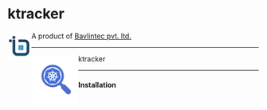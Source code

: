 # ktracker
<img src="https://github.com/bavlin/ktracker/blob/master/bavlin_logo.png" width="48" height="59" align="left"></img>
A product of <a href="bavlin.com">Bavlintec pvt. ltd.</a>

---

<img src="https://github.com/bavlin/ktracker/blob/master/ktracker_logo.png" width="94" height="98" align="left"></img> ktracker

---

#### Installation

